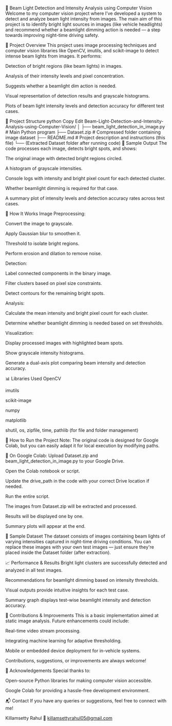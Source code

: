 📸 Beam Light Detection and Intensity Analysis using Computer Vision
Welcome to my computer vision project where I’ve developed a system to detect and analyze beam light intensity from images. The main aim of this project is to identify bright light sources in images (like vehicle headlights) and recommend whether a beamlight dimming action is needed — a step towards improving night-time driving safety.

📌 Project Overview
This project uses image processing techniques and computer vision libraries like OpenCV, imutils, and scikit-image to detect intense beam lights from images. It performs:

Detection of bright regions (like beam lights) in images.

Analysis of their intensity levels and pixel concentration.

Suggests whether a beamlight dim action is needed.

Visual representation of detection results and grayscale histograms.

Plots of beam light intensity levels and detection accuracy for different test cases.

📂 Project Structure
python
Copy
Edit
Beam-Light-Detection-and-Intensity-Analysis-using-Computer-Vision/
│
├── beam_light_detection_in_image.py       # Main Python program
├── Dataset.zip                            # Compressed folder containing image dataset
├── README.md                              # Project description and instructions (this file)
└── (Extracted Dataset folder after running code)
📸 Sample Output
The code processes each image, detects bright spots, and shows:

The original image with detected bright regions circled.

A histogram of grayscale intensities.

Console logs with intensity and bright pixel count for each detected cluster.

Whether beamlight dimming is required for that case.

A summary plot of intensity levels and detection accuracy rates across test cases.

🔧 How It Works
Image Preprocessing:

Convert the image to grayscale.

Apply Gaussian blur to smoothen it.

Threshold to isolate bright regions.

Perform erosion and dilation to remove noise.

Detection:

Label connected components in the binary image.

Filter clusters based on pixel size constraints.

Detect contours for the remaining bright spots.

Analysis:

Calculate the mean intensity and bright pixel count for each cluster.

Determine whether beamlight dimming is needed based on set thresholds.

Visualization:

Display processed images with highlighted beam spots.

Show grayscale intensity histograms.

Generate a dual-axis plot comparing beam intensity and detection accuracy.

📊 Libraries Used
OpenCV

imutils

scikit-image

numpy

matplotlib

shutil, os, zipfile, time, pathlib (for file and folder management)

🚀 How to Run the Project
Note: The original code is designed for Google Colab, but you can easily adapt it for local execution by modifying paths.

📌 On Google Colab:
Upload Dataset.zip and beam_light_detection_in_image.py to your Google Drive.

Open the Colab notebook or script.

Update the drive_path in the code with your correct Drive location if needed.

Run the entire script.

The images from Dataset.zip will be extracted and processed.

Results will be displayed one by one.

Summary plots will appear at the end.

🎯 Sample Dataset
The dataset consists of images containing beam lights of varying intensities captured in night-time driving conditions. You can replace these images with your own test images — just ensure they're placed inside the Dataset folder (after extraction).

📈 Performance & Results
Bright light clusters are successfully detected and analyzed in all test images.

Recommendations for beamlight dimming based on intensity thresholds.

Visual outputs provide intuitive insights for each test case.

Summary graph displays test-wise beamlight intensity and detection accuracy.

🤝 Contributions & Improvements
This is a basic implementation aimed at static image analysis. Future enhancements could include:

Real-time video stream processing.

Integrating machine learning for adaptive thresholding.

Mobile or embedded device deployment for in-vehicle systems.

Contributions, suggestions, or improvements are always welcome!

📣 Acknowledgements
Special thanks to:

Open-source Python libraries for making computer vision accessible.

Google Colab for providing a hassle-free development environment.

📬 Contact
If you have any queries or suggestions, feel free to connect with me!

Killamsetty Rahul
📧 killamsettyrahul05@gmail.com
